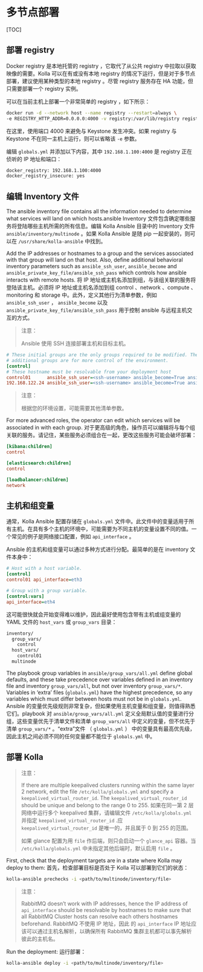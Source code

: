 # 多节点部署

[TOC]

## 部署 registry

Docker registry 是本地托管的 registry ，它取代了从公共 registry 中拉取以获取映像的需要。Kolla 可以在有或没有本地 registry 的情况下运行，但是对于多节点部署，建议使用某种类型的本地 registry 。尽管 registry 服务存在 HA 功能，但只需要部署一个 registry 实例。

可以在当前主机上部署一个非常简单的 registry ，如下所示：

```bash
docker run -d --network host --name registry --restart=always \
-e REGISTRY_HTTP_ADDR=0.0.0.0:4000 -v registry:/var/lib/registry registry:2
```

在这里，使用端口 4000 来避免与 Keystone 发生冲突。如果 registry 与 Keystone 不在同一主机上运行，则可以省略该 `-e` 参数。

编辑 `globals.yml` 并添加以下内容，其中 `192.168.1.100:4000` 是 registry 正在侦听的 IP 地址和端口：

```bash
docker_registry: 192.168.1.100:4000
docker_registry_insecure: yes
```

## 编辑 Inventory 文件

The ansible inventory file contains all the information needed to determine what services will land on which hosts.ansible Inventory 文件包含确定哪些服务将登陆哪些主机所需的所有信息。编辑 Kolla Ansible 目录中的 Inventory 文件 `ansible/inventory/multinode` 。如果 Kolla Ansible 是随 pip 一起安装的，则可以在 `/usr/share/kolla-ansible` 中找到。

Add the IP addresses or hostnames to a group and the services associated with that group will land on that host. Also, define additional behavioral inventory parameters such as `ansible_ssh_user`, `ansible_become` and `ansible_private_key_file/ansible_ssh_pass` which controls how ansible interacts with remote hosts.
将 IP 地址或主机名添加到组，与该组关联的服务将登陆该主机。必须将 IP 地址或主机名添加到组 control 、network 、compute 、monitoring 和 storage 中。此外，定义其他行为清单参数，例如 `ansible_ssh_user` ， `ansible_become` 以及 `ansible_private_key_file/ansible_ssh_pass` 用于控制 ansible 与远程主机交互的方式。

> 注意：
>
> Ansible 使用 SSH 连接部署主机和目标主机。

```ini
# These initial groups are the only groups required to be modified. The
# additional groups are for more control of the environment.
[control]
# These hostname must be resolvable from your deployment host
control01      ansible_ssh_user=<ssh-username> ansible_become=True ansible_private_key_file=<path/to/private-key-file>
192.168.122.24 ansible_ssh_user=<ssh-username> ansible_become=True ansible_private_key_file=<path/to/private-key-file>
```

> 注意：
>
> 根据您的环境设置，可能需要其他清单参数。

For more advanced roles, the operator can edit which services will be associated in with each group. 
对于更高级的角色，操作员可以编辑将与每个组关联的服务。请记住，某些服务必须组合在一起，更改这些服务可能会破坏部署：

```ini
[kibana:children]
control

[elasticsearch:children]
control

[loadbalancer:children]
network
```

## 主机和组变量

通常，Kolla Ansible 配置存储在 `globals.yml` 文件中。此文件中的变量适用于所有主机。在具有多个主机的环境中，可能需要为不同主机的变量设置不同的值。一个常见的例子是网络接口配置，例如  `api_interface` 。

Ansible 的主机和组变量可以通过多种方式进行分配。最简单的是在 inventory 文件本身中：

```ini
# Host with a host variable.
[control]
control01 api_interface=eth3

# Group with a group variable.
[control:vars]
api_interface=eth4
```

这可能很快就会开始变得难以维护，因此最好使用包含带有主机或组变量的 YAML 文件的 `host_vars` 或 `group_vars` 目录：

```bash
inventory/
  group_vars/
    control
  host_vars/
    control01
  multinode
```

The playbook group variables in `ansible/group_vars/all.yml` define global defaults, and these take precedence over variables defined in an inventory file and inventory `group_vars/all`, but not over inventory `group_vars/*`. Variables in ‘extra’ files (`globals.yml`) have the highest precedence, so any variables which must differ between hosts must not be in `globals.yml`.
Ansible 的变量优先级规则非常复杂，但如果使用主机变量和组变量，则值得熟悉它们。playbook 对 `ansible/group_vars/all.yml` 定义全局默认值的变量进行分组，这些变量优先于清单文件和清单 `group_vars/all` 中定义的变量，但不优先于清单 `group_vars/*` 。“extra”文件 （ `globals.yml` ） 中的变量具有最高优先级，因此主机之间必须不同的任何变量都不能位于 `globals.yml` 中。

## 部署 Kolla

> 注意：
>
> If there are multiple keepalived clusters running within the same layer 2 network, edit the file `/etc/kolla/globals.yml` and specify a `keepalived_virtual_router_id`. The `keepalived_virtual_router_id` should be unique and belong to the range 0 to 255.
> 如果在同一第 2 层网络中运行多个 keepalived 集群，请编辑文件 `/etc/kolla/globals.yml` 并指定 `keepalived_virtual_router_id` .应 `keepalived_virtual_router_id` 是唯一的，并且属于 0 到 255 的范围。
>
> 如果 glance 配置为用 `file` 作后端，则只会启动一个 `glance_api` 容器。当 `/etc/kolla/globals.yml` 中未指定其他后端时，默认启用 `file` 。

First, check that the deployment targets are in a state where Kolla may deploy to them:
首先，检查部署目标是否处于 Kolla 可以部署到它们的状态：

```bash
kolla-ansible prechecks -i <path/to/multinode/inventory/file>
```

> 注意：
>
> RabbitMQ doesn’t work with IP addresses, hence the IP address of `api_interface` should be resolvable by hostnames to make sure that all RabbitMQ Cluster hosts can resolve each others hostnames beforehand.
> RabbitMQ 不使用 IP 地址，因此 的 `api_interface` IP 地址应该可以通过主机名解析，以确保所有 RabbitMQ 集群主机都可以事先解析彼此的主机名。

Run the deployment: 运行部署：

```bash
kolla-ansible deploy -i <path/to/multinode/inventory/file>
```